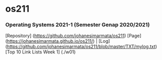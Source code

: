 # os211
### Operating Systems 2021-1 (Semester Genap 2020/2021)
[Repository] (https://github.com/johanesimarmata/os211) 
[Page] (https://johanesimarmata.github.io/os211/) | 
[Log] (https://github.com/johanesimarmata/os211/blob/master/TXT/mylog.txt) 
[Top 10 Link Lists Week 1] (./w01)
